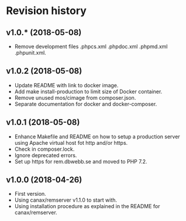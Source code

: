 Revision history
=================================



v1.0.* (2018-05-08)
---------------------------------

* Remove development files .phpcs.xml .phpdoc.xml .phpmd.xml .phpunit.xml.



v1.0.2 (2018-05-08)
---------------------------------

* Update README with link to docker image.
* Add make install-production to limit size of Docker container.
* Remove unused mos/cimage from composer.json.
* Separate documentation for docker and docker-composer.



v1.0.1 (2018-05-08)
---------------------------------

* Enhance Makefile and README on how to setup a production server using Apache virtual host fot http and/or https.
* Check in composer.lock.
* Ignore deprecated errors.
* Set up https for rem.dbwebb.se and moved to PHP 7.2.



v1.0.0 (2018-04-26)
---------------------------------

* First version.
* Using canax/remserver v1.1.0 to start with.
* Using installation procedure as explained in the README for canax/remserver.
